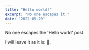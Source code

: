 ```yaml
---
title: "Hello world!"
excerpt: "No one escapes it."
date: "2022-05-29"
---
```


No one escapes the 'Hello world' post.

I will leave it as it is: 👋.
